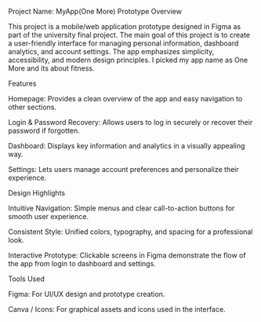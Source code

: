 Project Name: MyApp(One More) Prototype
Overview

This project is a mobile/web application prototype designed in Figma as part of the university final project. The main goal of this project is to create a user-friendly interface for managing personal information, dashboard analytics, and account settings. The app emphasizes simplicity, accessibility, and modern design principles.
I picked my app name as One More and its about fitness.

Features

Homepage: Provides a clean overview of the app and easy navigation to other sections.

Login & Password Recovery: Allows users to log in securely or recover their password if forgotten.

Dashboard: Displays key information and analytics in a visually appealing way.

Settings: Lets users manage account preferences and personalize their experience.

Design Highlights

Intuitive Navigation: Simple menus and clear call-to-action buttons for smooth user experience.

Consistent Style: Unified colors, typography, and spacing for a professional look.

Interactive Prototype: Clickable screens in Figma demonstrate the flow of the app from login to dashboard and settings.

Tools Used

Figma: For UI/UX design and prototype creation.

Canva / Icons: For graphical assets and icons used in the interface.
